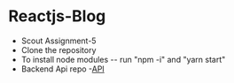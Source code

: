# Reactjs-Blog
- Scout Assignment-5
- Clone the repository
- To install node modules
-- run "npm -i"
and "yarn start"
- Backend Api repo -[API](https://github.com/GaneshJampa/first-nodejs-blog-api)
